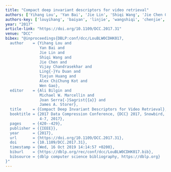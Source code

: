 ```yaml
---
title: "Compact deep invariant descriptors for video retrieval"
authors: ['Yihang Lou', 'Yan Bai', 'Jie Lin', 'Shiqi Wang', 'Jie Chen 0006', 'Vijay Chandrasekhar 0001', 'Ling-Yu Duan', 'Tiejun Huang', 'Alex ChiChung Kot', 'Wen Gao 0001']
authors-key: ['louyihang', 'baiyan', 'linjie', 'wangshiqi', 'chenjie', 'chandrasekharvijay', 'duanlingyu', 'huangtiejun', 'chichungalex', 'gaowen']
year: "2017"
article-link: "https://doi.org/10.1109/DCC.2017.31"
venue: "DCC"
bibex: "@inproceedings{DBLP:conf/dcc/LouBLW0CDHK017,
  author    = {Yihang Lou and
               Yan Bai and
               Jie Lin and
               Shiqi Wang and
               Jie Chen and
               Vijay Chandrasekhar and
               Ling{-}Yu Duan and
               Tiejun Huang and
               Alex ChiChung Kot and
               Wen Gao},
  editor    = {Ali Bilgin and
               Michael W. Marcellin and
               Joan Serra{-}Sagrist{{a}} and
               James A. Storer},
  title     = {Compact Deep Invariant Descriptors for Video Retrieval},
  booktitle = {2017 Data Compression Conference, {DCC} 2017, Snowbird, UT, USA, April
               4-7, 2017},
  pages     = {420--429},
  publisher = {{IEEE}},
  year      = {2017},
  url       = {https://doi.org/10.1109/DCC.2017.31},
  doi       = {10.1109/DCC.2017.31},
  timestamp = {Wed, 16 Oct 2019 14:14:57 +0200},
  biburl    = {https://dblp.org/rec/conf/dcc/LouBLW0CDHK017.bib},
  bibsource = {dblp computer science bibliography, https://dblp.org}
}"
---
```

